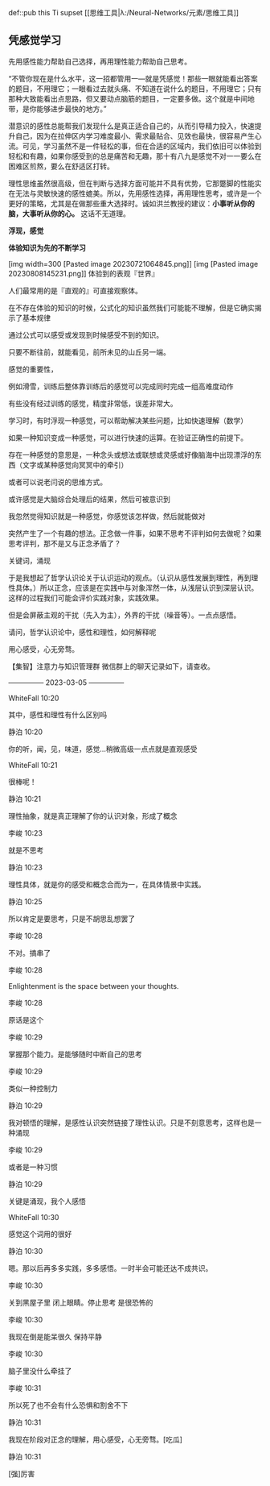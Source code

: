 def::pub this Ti supset [[思维工具|λ:/Neural-Networks/元素/思维工具]]

## 凭感觉学习
先用感性能力帮助自己选择，再用理性能力帮助自己思考。

“不管你现在是什么水平，这一招都管用一—就是凭感觉！那些一眼就能看出答案的题目，不用理它；一眼看过去就头痛、不知道在说什么的题目，不用理它；只有那种大致能看出点思路，但又要动点脑筋的题目，一定要多做。这个就是中间地带，是你能够进步最快的地方。”

潜意识的感性总能帮我们发现什么是真正适合自己的，从而引导精力投入，快速提升自己，因为在拉伸区内学习难度最小、需求最贴合、见效也最快，很容易产生心流。可见，学习虽然不是一件轻松的事，但在合适的区域内，我们依旧可以体验到轻松和有趣，如果你感受到的总是痛苦和无趣，那十有八九是感觉不对一一要么在困难区煎熬，要么在舒适区打转。

理性思维虽然很高级，但在判断与选择方面可能并不具有优势，它那蹩脚的性能实在无法与灵敏快速的感性媲美。所以，先用感性选择，再用理性思考，或许是一个更好的策略，尤其是在做那些重大选择时。诚如洪兰教授的建议：**小事听从你的脑，大事听从你的心。** 这话不无道理。

**浮现，感觉**

**体验知识为先的不断学习**

[img width=300 [Pasted image 20230721064845.png]]
[img [Pasted image 20230808145231.png]]
体验到的表观『世界』

人们最常用的是『直观的』可直接观察体。

在不存在体验的知识的时候，公式化的知识虽然我们可能能不理解，但是它确实揭示了基本规律

通过公式可以感受或发现到时候感受不到的知识。

只要不断往前，就能看见，前所未见的山丘另一端。

感觉的重要性，

例如滑雪，训练后整体靠训练后的感觉可以完成同时完成一组高难度动作

有些没有经过训练的感觉，精度非常低，误差非常大。

学习时，有时浮现一种感觉，可以帮助解决某些问题，比如快速理解（数学）

如果一种知识变成一种感觉，可以进行快速的运算。在验证正确性的前提下。

存在一种感觉的意思是，一种念头或想法或联想或灵感或好像脑海中出现漂浮的东西（文字或某种感觉向冥冥中的牵引）

或者可以说老闫说的思维方式。

或许感觉是大脑综合处理后的结果，然后可被意识到

我忽然觉得知识就是一种感觉，你感觉该怎样做，然后就能做对

突然产生了一个有趣的想法。正念做一件事，如果不思考不评判如何去做呢？如果思考评判，那不是又与正念矛盾了？

关键词，涌现

于是我想起了哲学认识论关于认识运动的观点。（认识从感性发展到理性，再到理性具体。）所以正念，应该是在实践中与对象浑然一体，从浅层认识到深层认识。这样的过程我们可能会评价实践对象，实践效果。

但是会屏蔽主观的干扰（先入为主），外界的干扰（噪音等）。一点点感悟。

请问，哲学认识论中，感性和理性，如何解释呢

用心感受，心无旁骛。

【集智】注意力与知识管理群 微信群上的聊天记录如下，请查收。

————— 2023-03-05 —————

WhiteFall 10:20

其中，感性和理性有什么区别吗

静泊 10:20

你的听，闻，见，味道，感觉...稍微高级一点点就是直观感受

WhiteFall 10:21

很棒呢！

静泊 10:21

理性抽象，就是真正理解了你的认识对象，形成了概念

李峻 10:23

就是不思考

静泊 10:23

理性具体，就是你的感受和概念合而为一，在具体情景中实践。

静泊 10:25

所以肯定是要思考，只是不胡思乱想罢了

李峻 10:28

不对。搞串了

李峻 10:28

Enlightenment is the space between your thoughts.

李峻 10:28

原话是这个

李峻 10:29

掌握那个能力。是能够随时中断自己的思考

李峻 10:29

类似一种控制力

静泊 10:29

我对顿悟的理解，是感性认识突然链接了理性认识。只是不刻意思考，这样也是一种涌现

李峻 10:29

或者是一种习惯

静泊 10:29

关键是涌现，我个人感悟

WhiteFall 10:30

感觉这个词用的很好

静泊 10:30

嗯。那以后再多多实践，多多感悟。一时半会可能还达不成共识。

李峻 10:30

关到黑屋子里 闭上眼睛。停止思考 是很恐怖的

李峻 10:30

我现在倒是能呆很久 保持平静

李峻 10:30

脑子里没什么牵挂了

李峻 10:31

所以死了也不会有什么恐惧和割舍不下

静泊 10:31

我现在阶段对正念的理解，用心感受，心无旁骛。[吃瓜]

静泊 10:31

[强]厉害
